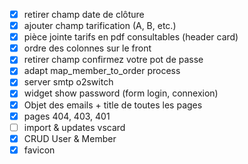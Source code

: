 - [x] retirer champ date de clôture
- [x] ajouter champ tarification (A, B, etc.)
- [x] pièce jointe tarifs en pdf consultables (header card)
- [x] ordre des colonnes sur le front
- [x] retirer champ confirmez votre pot de passe
- [x] adapt map_member_to_order process
- [x] server smtp o2switch
- [x] widget show password (form login, connexion)
- [x] Objet des emails + title de toutes les pages
- [x] pages 404, 403, 401
- [ ] import & updates vscard
- [x] CRUD User & Member
- [x] favicon
